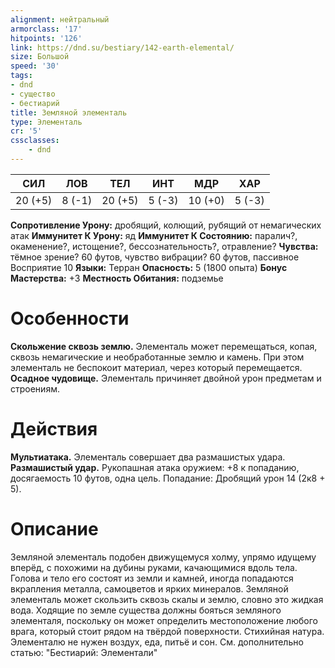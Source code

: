 ```yaml
---
alignment: нейтральный
armorclass: '17'
hitpoints: '126'
link: https://dnd.su/bestiary/142-earth-elemental/
size: Большой
speed: '30'
tags:
- dnd
- существо
- бестиарий
title: Земляной элементаль
type: Элементаль
cr: '5'
cssclasses:
    - dnd
---
```



| СИЛ | ЛОВ | ТЕЛ | ИНТ | МДР | ХАР |
|---|---|---|---|---|---|
| 20 (+5) | 8 (-1) | 20 (+5) | 5 (-3) | 10 (+0) | 5 (-3) |
**Сопротивление Урону:** дробящий, колющий, рубящий от немагических атак
**Иммунитет К Урону:** яд
**Иммунитет К Состоянию:** паралич?, окаменение?, истощение?, бессознательность?, отравление?
**Чувства:** тёмное зрение? 60 футов, чувство вибрации? 60 футов, пассивное Восприятие 10
**Языки:** Терран
**Опасность:** 5 (1800 опыта)
**Бонус Мастерства:** +3
**Местность Обитания:** подземье


# Особенности
**Скольжение сквозь землю.** Элементаль может перемещаться, копая, сквозь немагические и необработанные землю и камень. При этом элементаль не беспокоит материал, через который перемещается.
**Осадное чудовище.** Элементаль причиняет двойной урон предметам и строениям.


# Действия
**Мультиатака.** Элементаль совершает два размашистых удара.
**Размашистый удар.** Рукопашная атака оружием: +8 к попаданию, досягаемость 10 футов, одна цель. Попадание: Дробящий урон 14 (2к8 + 5).


# Описание
Земляной элементаль подобен движущемуся холму, упрямо идущему вперёд, с похожими на дубины руками, качающимися вдоль тела. Голова и тело его состоят из земли и камней, иногда попадаются вкрапления металла, самоцветов и ярких минералов. Земляной элементаль может скользить сквозь скалы и землю, словно это жидкая вода. Ходящие по земле существа должны бояться земляного элементаля, поскольку он может определить местоположение любого врага, который стоит рядом на твёрдой поверхности. Стихийная натура. Элементалю не нужен воздух, еда, питьё и сон. См. дополнительно статью: "Бестиарий: Элементали"